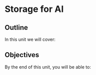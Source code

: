 # Storage for AI

## Outline
In this unit we will cover:

## Objectives
By the end of this unit, you will be able to: